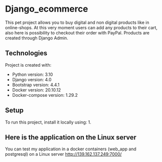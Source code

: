 # Django_ecommerce
This pet project allows you to buy digital and non digital products like in online-shops.
At this very moment users can add any products to their cart, also here is possibility to checkout their order with PayPal.
Products are created through Django Admin.

## Technologies
Project is created with:
* Python version: 3.10
* Django version: 4.0
* Bootstrap version: 4.4.1
* Docker version: 20.10.12
* Docker-compose version: 1.29.2

## Setup
To run this project, install it locally using:
1. 

## Here is the application on the Linux server
You can test my application in a docker containers (web_app and postgresql) on a Linux server
http://139.162.137.249:7000/
